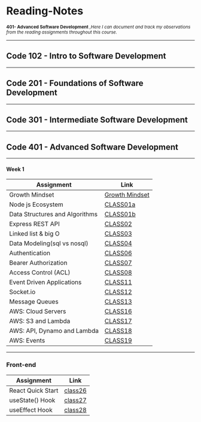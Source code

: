 # Reading-Notes

<sub>**401- Advanced Software Development** _,Here I can document and track my observations from the reading assignments throughout this course._  </sub>

----

## Code 102 - Intro to Software Development

----

## Code 201 - Foundations of Software Development

----

## Code 301 - Intermediate Software Development

----

## Code 401 - Advanced Software Development

----

#### Week 1


| Assignment | Link     | 
|----------  |----------|
| Growth Mindset      | [Growth Mindset](./GrowthMindset/GM.md)   | 
|  Node js Ecosystem      | [CLASS01a](./Week1/Class01a.md)   | 
| Data Structures and Algorithms      |  [CLASS01b](./Week1/DSA.md)  | 
| Express REST API   |  [CLASS02](./Week1/Class02.md)  | 
| Linked list & big O   |  [CLASS03](./Week1/Class03.md)  | 
| Data Modeling(sql vs nosql)  |  [CLASS04](./Week%202/Class03.md)  | 
| Authentication |  [CLASS06](./Week%202/Class06.md)  | 
| Bearer Authorization |  [CLASS07](./Week3/Class07.md)  | 
| Access Control (ACL) |  [CLASS08](./Week%204/Class08.md)  | 
| Event Driven Applications |  [CLASS11](./Week%205/class11.md)  | 
| Socket.io |  [CLASS12](./Week%205/class12.md)  | 
| Message Queues|  [CLASS13](./Week%205//class%2013.md)  | 
| AWS: Cloud Servers|  [CLASS16](./Week%205/class16.md)  | 
| AWS: S3 and Lambda|  [CLASS17](./Week%206/class17.md)  | 
| AWS: API, Dynamo and Lambda|  [CLASS18](./Week%206/class18.md)  | 
| AWS: Events|  [CLASS19](./Week%206/class19.md)  | 


----

### Front-end


| Assignment | Link     | 
|----------  |----------|
| React Quick Start  | [class26](./front-end/week1/class26.md)   | 
| useState() Hook  | [class27](./front-end/week1/class27.md)   | 
| useEffect Hook  | [class28](./front-end/week1/class28.md)   | 